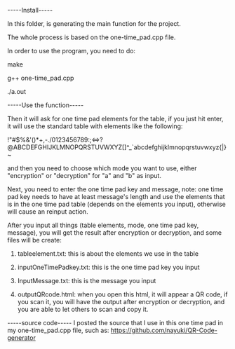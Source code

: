 -----Install-----

In this folder, is generating the main function for the project.

The whole process is based on the one-time_pad.cpp file.

In order to use the program, you need to do:

make

g++ one-time_pad.cpp

./a.out

-----Use the function-----

Then it will ask for one time pad elements for the table, if you just hit enter, it will use the standard table with elements
like the following:

!"#$%&'()*+,-./0123456789:;<=>?@ABCDEFGHIJKLMNOPQRSTUVWXYZ[\]^_`abcdefghijklmnopqrstuvwxyz{|}~

and then you need to choose which mode you want to use, either "encryption" or "decryption" for "a" and "b" as input.

Next, you need to enter the one time pad key and message, note: one time pad key needs to have at least message's length
and use the elements that is in the one time pad table (depends on the elements you input), otherwise will cause an reinput action.

After you input all things (table elements, mode, one time pad key, message), you will get the result after encryption or
decryption, and some files will be create:

1. tableelement.txt: this is about the elements we use in the table

2. inputOneTimePadkey.txt: this is the one time pad key you input

3. InputMessage.txt: this is the message you input

4. outputQRcode.html: when you open this html, it will appear a QR code, if you scan it, you will have the output after encryption or decryption, and you are able to let others to scan and copy it.

-----source code-----
I posted the source that I use in this one time pad in my one-time_pad.cpp file, such as:
https://github.com/nayuki/QR-Code-generator
